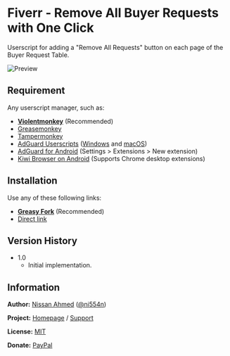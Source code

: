 # Fiverr - Remove All Buyer Requests with One Click

Userscript for adding a "Remove All Requests" button on each page of the Buyer Request Table.

![Preview](https://github.com/ni554n/userscripts/raw/master/.images/fiverr-remove-all-buyer-requests-with-one-click.png)

## Requirement

Any userscript manager, such as:

- [**Violentmonkey**](https://violentmonkey.github.io/get-it/) (Recommended)
- [Greasemonkey](https://addons.mozilla.org/en-US/firefox/addon/greasemonkey/)
- [Tampermonkey](https://www.tampermonkey.net/)
- [AdGuard Userscripts](https://kb.adguard.com/en/general/userscripts) ([Windows](https://kb.adguard.com/en/windows/features/extensions) and [macOS](https://kb.adguard.com/en/macos/features/extensions))
- [AdGuard for Android](https://adguard.com/en/adguard-android/overview.html) (Settings > Extensions > New extension)
- [Kiwi Browser on Android](https://play.google.com/store/apps/details?id=com.kiwibrowser.browser) (Supports Chrome desktop extensions)

## Installation

Use any of these following links:

- [**Greasy Fork**](https://greasyfork.org/en/scripts/433500-fiverr-remove-all-buyer-requests-with-one-click) (Recommended)
- [Direct link](https://github.com/ni554n/userscripts/raw/master/fiverr/remove-all-buyer-requests-with-one-click/script.user.js)

## Version History

- 1.0
  - Initial implementation.

## Information

**Author:** [Nissan Ahmed](https://ni554n.github.io) ([@ni554n](https://twitter.com/ni554n))

**Project:** [Homepage](https://github.com/ni554n/userscripts/) / [Support](https://github.com/ni554n/userscripts/issues)

**License:** [MIT](https://github.com/ni554n/userscripts/blob/master/LICENSE)

**Donate:** [PayPal](https://paypal.me/ni554n)
